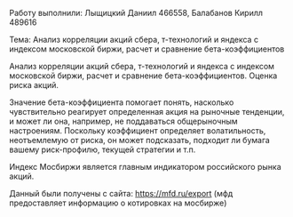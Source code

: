 Работу выполнили:
Лыщицкий Даниил 466558,
Балабанов Кирилл 489616

Тема: Анализ корреляции акций сбера, т-технологий и яндекса с индексом московской биржи, расчет и сравнение бета-коэффициентов


Анализ корреляции акций сбера, т-технологий и яндекса с индексом московской биржи, расчет и сравнение бета-коэффициентов. Оценка риска акций.

Значение бета-коэффициента помогает понять, насколько чувствительно реагирует определенная акция на рыночные тенденции, и может ли она, например, не поддаваться общерыночным настроениям. Поскольку коэффициент определяет волатильность, неотъемлемую от риска, он может подсказать, подходит ли бумага вашему риск-профилю, текущей стратегии и т.п.

Индекс Мосбиржи является главным индикатором российского рынка акций.

Данный были получены с сайта: https://mfd.ru/export (мфд предоставляет информацию о котировках на мосбирже)




